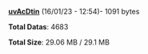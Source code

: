 [**uvAcDtin**](/data/uvAcDtin.txt) (16/01/23 - 12:54)- 1091 bytes

**Total Datas**: 4683

**Total Size**: 29.06 MB / 29.1 MB